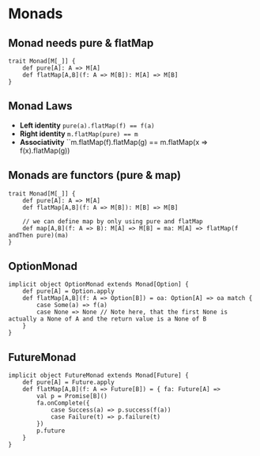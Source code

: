 # Monads

## Monad needs pure & flatMap

```
trait Monad[M[_]] {
	def pure[A]: A => M[A]
	def flatMap[A,B](f: A => M[B]): M[A] => M[B]
}
```

## Monad Laws
* **Left identity** `pure(a).flatMap(f) == f(a)`
* **Right identity** `m.flatMap(pure) == m`
* **Associativity** ``m.flatMap(f).flatMap(g) == m.flatMap(x => f(x).flatMap(g))

## Monads are functors (pure & map)
```
trait Monad[M[_]] {
	def pure[A]: A => M[A]
	def flatMap[A,B](f: A => M[B]): M[B] => M[B]

	// we can define map by only using pure and flatMap
	def map[A,B](f: A => B): M[A] => M[B] = ma: M[A] => flatMap(f andThen pure)(ma)
}
```

## OptionMonad
```
implicit object OptionMonad extends Monad[Option] {
	def pure[A] = Option.apply
	def flatMap[A,B](f: A => Option[B]) = oa: Option[A] => oa match {
		case Some(a) => f(a)
		case None => None // Note here, that the first None is actually a None of A and the return value is a None of B
	}
}
```

## FutureMonad
```
implicit object FutureMonad extends Monad[Future] {
	def pure[A] = Future.apply
	def flatMap[A,B](f: A => Future[B]) = { fa: Future[A] => 
		val p = Promise[B]()
		fa.onComplete({
			case Success(a) => p.success(f(a))
			case Failure(t) => p.failure(t)
		})
		p.future
	}
}
```